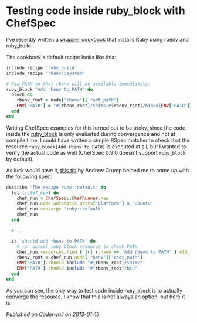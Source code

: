 # Testing code inside ruby_block with ChefSpec

I've recently written a [wrapper cookbook](https://github.com/mlafeldt/ruby-cookbook) that installs Ruby using rbenv and ruby_build.

The cookbook's default recipe looks like this:

```ruby
include_recipe 'ruby_build'
include_recipe 'rbenv::system'

# Fix PATH so that rbenv will be available immediately.
ruby_block "Add rbenv to PATH" do
  block do
    rbenv_root = node['rbenv']['root_path']
    ENV['PATH'] = "#{rbenv_root}/shims:#{rbenv_root}/bin:#{ENV['PATH']}"
  end
end
```

Writing ChefSpec examples for this turned out to be tricky, since the code inside the [ruby_block](http://docs.opscode.com/resource_ruby_block.html) is only evaluated during convergence and not at compile time. I could have written a simple RSpec matcher to check that the resource `ruby_block[Add rbenv to PATH]` is executed at all, but I wanted to verify the actual code as well (ChefSpec 0.9.0 doesn't support `ruby_block` by default).

As luck would have it, [this tip](https://gist.github.com/3808196#comment-580927) by Andrew Crump helped me to come up with the following spec:

```ruby
describe 'The recipe ruby::default' do
  let (:chef_run) do
    chef_run = ChefSpec::ChefRunner.new
    chef_run.node.automatic_attrs['platform'] = 'ubuntu'
    chef_run.converge 'ruby::default'
    chef_run
  end

  # ...

  it 'should add rbenv to PATH' do
    # run actual ruby_block resource to check PATH
    chef_run.resources.find { |r| r.name == 'Add rbenv to PATH' }.old_run_action(:create)
    rbenv_root = chef_run.node['rbenv']['root_path']
    ENV['PATH'].should include "#{rbenv_root}/shims"
    ENV['PATH'].should include "#{rbenv_root}/bin"
  end
end
```

As you can see, the only way to test code inside `ruby_block` is to actually converge the resource. I know that this is not always an option, but here it is.

_Published on [Coderwall](https://coderwall.com/p/afdnyw) on 2013-01-15_
